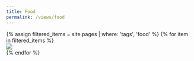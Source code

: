 ```yaml
---
title: Food
permalink: /views/food
---
```


<div class='d-flex flex-row flex-wrap'>
  {% assign filtered_items = site.pages | where: 'tags', 'food' %}
  {% for item in filtered_items %}
  <div class="col-3">
    <a href="{{ item.permalink }}">
      <img class="gallery-item-image" src="{{ item.image }}"/>
    </a>
  </div>
  {% endfor %}
</div>
